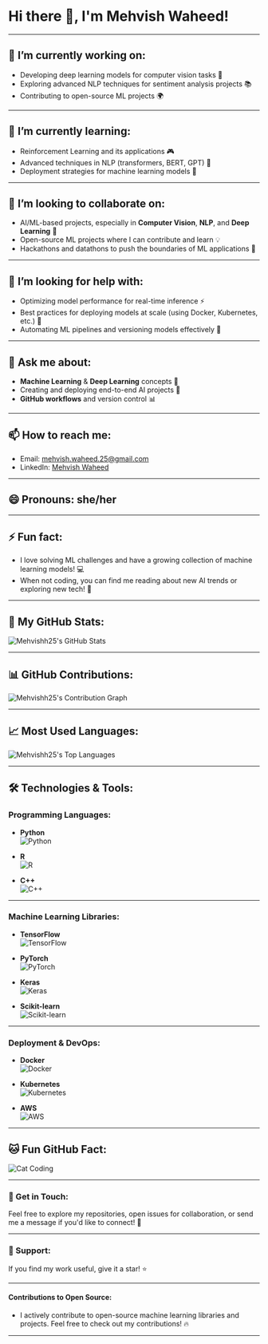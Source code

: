 # Hi there 👋, I'm Mehvish Waheed!

---

## 🔭 I’m currently working on:

- Developing deep learning models for computer vision tasks 🤖
- Exploring advanced NLP techniques for sentiment analysis projects 📚
- Contributing to open-source ML projects 🌍

---

## 🌱 I’m currently learning:

- Reinforcement Learning and its applications 🎮
- Advanced techniques in NLP (transformers, BERT, GPT) 💬
- Deployment strategies for machine learning models 🚀

---

## 👯 I’m looking to collaborate on:

- AI/ML-based projects, especially in **Computer Vision**, **NLP**, and **Deep Learning** 🤝
- Open-source ML projects where I can contribute and learn 💡
- Hackathons and datathons to push the boundaries of ML applications 🎯

---

## 🤔 I’m looking for help with:

- Optimizing model performance for real-time inference ⚡
- Best practices for deploying models at scale (using Docker, Kubernetes, etc.) 🐳
- Automating ML pipelines and versioning models effectively 🔄

---

## 💬 Ask me about:

- **Machine Learning** & **Deep Learning** concepts 🧠
- Creating and deploying end-to-end AI projects 🚀
- **GitHub workflows** and version control 📊

---

## 📫 How to reach me:

- Email: [mehvish.waheed.25@gmail.com](mailto:mehvish.waheed.25@gmail.com)
- LinkedIn: [Mehvish Waheed](https://www.linkedin.com/in/mehvish-waheed-88b9b5277/)

---

## 😄 Pronouns: she/her

---

## ⚡ Fun fact:
- I love solving ML challenges and have a growing collection of machine learning models! 💻
- When not coding, you can find me reading about new AI trends or exploring new tech! 📖

---

## 🔧 My GitHub Stats:

![Mehvishh25's GitHub Stats](https://github-readme-stats.vercel.app/api?username=Mehvishh25&show_icons=true&count_private=true&hide_title=true&hide=prs&theme=radical)

---

## 📊 GitHub Contributions:

![Mehvishh25's Contribution Graph](https://github-readme-streak-stats.herokuapp.com/?user=Mehvishh25&theme=radical)

---

## 📈 Most Used Languages:

![Mehvishh25's Top Languages](https://github-readme-stats.vercel.app/api/top-langs/?username=Mehvishh25&layout=compact&theme=radical)

---

## 🛠️ Technologies & Tools:

### Programming Languages:

- **Python**  
  ![Python](https://img.shields.io/badge/Python-3776AB?style=flat&logo=python&logoColor=white)

- **R**  
  ![R](https://img.shields.io/badge/R-276DC3?style=flat&logo=r&logoColor=white)

- **C++**  
  ![C++](https://img.shields.io/badge/C++-00599C?style=flat&logo=c%2B%2B&logoColor=white)

---

### Machine Learning Libraries:

- **TensorFlow**  
  ![TensorFlow](https://img.shields.io/badge/TensorFlow-FF6F00?style=flat&logo=tensorflow&logoColor=white)

- **PyTorch**  
  ![PyTorch](https://img.shields.io/badge/PyTorch-EE4C2C?style=flat&logo=pytorch&logoColor=white)

- **Keras**  
  ![Keras](https://img.shields.io/badge/Keras-D00000?style=flat&logo=keras&logoColor=white)

- **Scikit-learn**  
  ![Scikit-learn](https://img.shields.io/badge/scikit--learn-F7931E?style=flat&logo=scikit-learn&logoColor=white)

---

### Deployment & DevOps:

- **Docker**  
  ![Docker](https://img.shields.io/badge/Docker-2496ED?style=flat&logo=docker&logoColor=white)

- **Kubernetes**  
  ![Kubernetes](https://img.shields.io/badge/Kubernetes-326CE5?style=flat&logo=kubernetes&logoColor=white)

- **AWS**  
  ![AWS](https://img.shields.io/badge/AWS-FF9900?style=flat&logo=amazon-aws&logoColor=white)

---

## 🐱 Fun GitHub Fact:

![Cat Coding](https://media.giphy.com/media/3o6Zt0XntnbMm6pcdu/giphy.gif)

---

### 📣 Get in Touch:
Feel free to explore my repositories, open issues for collaboration, or send me a message if you'd like to connect! 🌱

---

### 🌟 Support:
If you find my work useful, give it a star! ⭐

---

#### Contributions to Open Source:

- I actively contribute to open-source machine learning libraries and projects. Feel free to check out my contributions! 🔥

---
